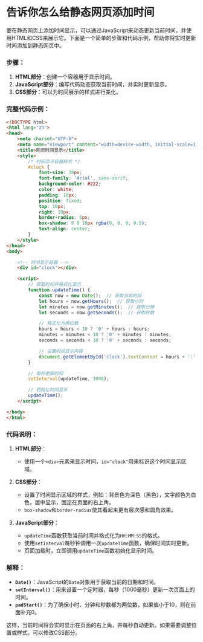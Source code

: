 # 告诉你怎么给静态网页添加时间

要在静态网页上添加时间显示，可以通过JavaScript来动态更新当前时间，并使用HTML和CSS来展示它。下面是一个简单的步骤和代码示例，帮助你将实时更新时间添加到静态网页中。

### 步骤：
1. **HTML部分**：创建一个容器用于显示时间。
2. **JavaScript部分**：编写代码动态获取当前时间，并实时更新显示。
3. **CSS部分**：可以为时间展示的样式进行美化。

### 完整代码示例：

```html
<!DOCTYPE html>
<html lang="zh">
<head>
    <meta charset="UTF-8">
    <meta name="viewport" content="width=device-width, initial-scale=1.0">
    <title>网页时间显示</title>
    <style>
        /* 时间显示容器样式 */
        #clock {
            font-size: 30px;
            font-family: 'Arial', sans-serif;
            background-color: #222;
            color: white;
            padding: 10px;
            position: fixed;
            top: 10px;
            right: 10px;
            border-radius: 5px;
            box-shadow: 0 0 10px rgba(0, 0, 0, 0.5);
            text-align: center;
        }
    </style>
</head>
<body>

    <!-- 时间显示容器 -->
    <div id="clock"></div>

    <script>
        // 获取时间并格式化显示
        function updateTime() {
            const now = new Date();  // 获取当前时间
            let hours = now.getHours();  // 获取小时
            let minutes = now.getMinutes();  // 获取分钟
            let seconds = now.getSeconds();  // 获取秒数

            // 格式化为两位数
            hours = hours < 10 ? '0' + hours : hours;
            minutes = minutes < 10 ? '0' + minutes : minutes;
            seconds = seconds < 10 ? '0' + seconds : seconds;

            // 设置时间显示内容
            document.getElementById('clock').textContent = hours + ':' + minutes + ':' + seconds;
        }

        // 每秒更新时间
        setInterval(updateTime, 1000);

        // 初始化时间显示
        updateTime();
    </script>

</body>
</html>
```

### 代码说明：
1. **HTML部分**：
   - 使用一个`<div>`元素来显示时间，`id="clock"`用来标识这个时间显示区域。

2. **CSS部分**：
   - 设置了时间显示区域的样式，例如：背景色为深色（黑色），文字颜色为白色，居中显示，固定在页面的右上角。
   - `box-shadow`和`border-radius`使其看起来更有层次感和圆角效果。

3. **JavaScript部分**：
   - `updateTime`函数获取当前时间并格式化为`HH:MM:SS`的格式。
   - 使用`setInterval`每秒钟调用一次`updateTime`函数，确保时间实时更新。
   - 页面加载时，立即调用`updateTime`函数初始化显示时间。

### 解释：
- **`Date()`**：JavaScript的`Date`对象用于获取当前的日期和时间。
- **`setInterval()`**：用来设置一个定时器，每秒（1000毫秒）更新一次页面上的时间。
- **`padStart()`**：为了确保小时、分钟和秒数都为两位数，如果值小于10，则在前面补充0。

这样，当前时间将会实时显示在页面的右上角，并每秒自动更新。如果需要调整位置或样式，可以修改CSS部分。
